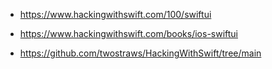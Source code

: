 - https://www.hackingwithswift.com/100/swiftui

- https://www.hackingwithswift.com/books/ios-swiftui

- https://github.com/twostraws/HackingWithSwift/tree/main
